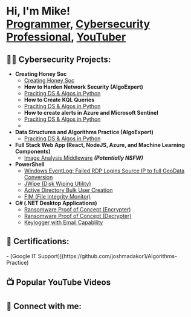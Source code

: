<h1>Hi, I'm Mike! <br/><a href="https://github.com/Afrocybersamurai">Programmer</a>, <a href="">Cybersecurity Professional</a>, <a href="">YouTuber</a></h1>

<h2>👨‍💻 Cybersecurity Projects:</h2>

- <b>Creating Honey Soc</b>
  - [Creating Honey Soc](https://github.com/joshmadakor1/Algorithms-Practice)
  - <b>How to Harden Network Security (AlgoExpert)</b>
  - [Praciting DS & Algos in Python](https://github.com/joshmadakor1/Algorithms-Practice)
  - <b>How to Create KQL Queries</b>
  - [Praciting DS & Algos in Python](https://github.com/joshmadakor1/Algorithms-Practice)
  - <b>How to create alerts in Azure and Microsoft Sentinel</b>
  - [Praciting DS & Algos in Python](https://github.com/joshmadakor1/Algorithms-Practice)
  - 
- <b>Data Structures and Algorithms Practice (AlgoExpert)</b>
  - [Praciting DS & Algos in Python](https://github.com/joshmadakor1/Algorithms-Practice)
- <b>Full Stack Web App (React, NodeJS, Azure, and Machine Learning Components)</b>
  - [Image Analysis Middleware](https://github.com/joshmadakor1/4chan-Image-Analysis-Middleware-C964) <b><i>(Potentially NSFW)</b></i>
- <b>PowerShell</b>
  - [Windows EventLog: Failed RDP Logins Source IP to full GeoData Conversion](https://github.com/joshmadakor1/Sentinel-Lab)
  - [JWipe (Disk Wiping Utility)](https://github.com/joshmadakor1/Jwipe.PowerShell)
  - [Active Directory Bulk User Creation](https://github.com/joshmadakor1/AD_PS)
  - [FIM (File Integrity Monitor)](https://github.com/joshmadakor1/PowerShell-Integrity-FIM)
- <b>C# (.NET Desktop Applications)</b>
  - [Ransomware Proof of Concept (Encrypter)](https://github.com/joshmadakor1/EncrypterPOC)
  - [Ransomware Proof of Concept (Decrypter)](https://github.com/joshmadakor1/DecrypterPOC)
  - [Keylogger with Email Capability](https://github.com/joshmadakor1/Key-Logger-With-Email)

<h2> 🤳 Certifications:</h2>
- [Google IT Support)](https://github.com/joshmadakor1/Algorithms-Practice)

<h2>📺 Popular YouTube Videos</h2>


<h2> 🤳 Connect with me:</h2>


<!--
**** is a ✨ _special_ ✨ repository because its `README.md` (this file) appears on your GitHub profile.

Here are some ideas to get you started:

- 🔭 I’m currently working on ...
- 🌱 I’m currently learning ...
- 👯 I’m looking to collaborate on ...
- 🤔 I’m looking for help with ...
- 💬 Ask me about ...
- 📫 How to reach me: ...
- 😄 Pronouns: ...
- ⚡ Fun fact: ...
-->

